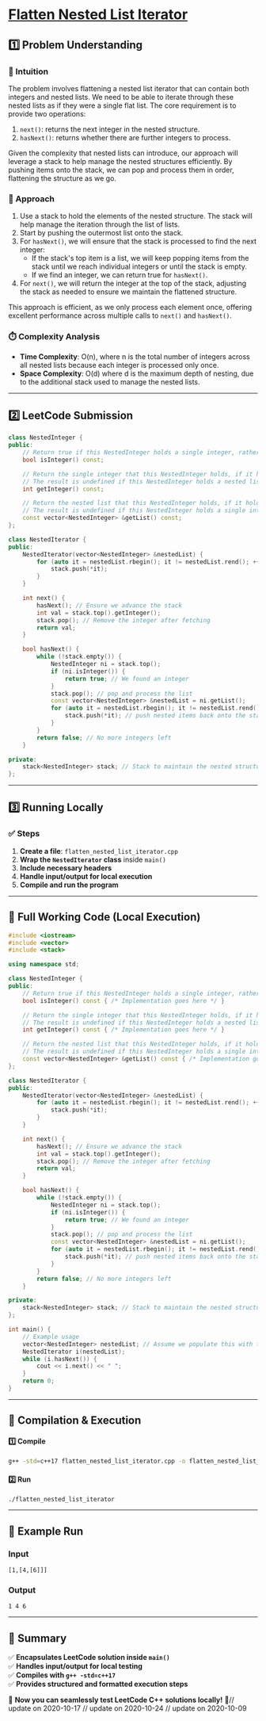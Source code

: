 # **[Flatten Nested List Iterator](https://leetcode.com/problems/flatten-nested-list-iterator/description/)**  

## **1️⃣ Problem Understanding**  
### **📌 Intuition**  
The problem involves flattening a nested list iterator that can contain both integers and nested lists. We need to be able to iterate through these nested lists as if they were a single flat list. The core requirement is to provide two operations:
1. `next()`: returns the next integer in the nested structure.
2. `hasNext()`: returns whether there are further integers to process.

Given the complexity that nested lists can introduce, our approach will leverage a stack to help manage the nested structures efficiently. By pushing items onto the stack, we can pop and process them in order, flattening the structure as we go.

### **🚀 Approach**  
1. Use a stack to hold the elements of the nested structure. The stack will help manage the iteration through the list of lists.
2. Start by pushing the outermost list onto the stack.
3. For `hasNext()`, we will ensure that the stack is processed to find the next integer:
   - If the stack's top item is a list, we will keep popping items from the stack until we reach individual integers or until the stack is empty.
   - If we find an integer, we can return true for `hasNext()`.
4. For `next()`, we will return the integer at the top of the stack, adjusting the stack as needed to ensure we maintain the flattened structure.

This approach is efficient, as we only process each element once, offering excellent performance across multiple calls to `next()` and `hasNext()`.

### **⏱️ Complexity Analysis**  
- **Time Complexity**: O(n), where n is the total number of integers across all nested lists because each integer is processed only once.
- **Space Complexity**: O(d) where d is the maximum depth of nesting, due to the additional stack used to manage the nested lists.

---  

## **2️⃣ LeetCode Submission**  
```cpp
class NestedInteger {
public:
    // Return true if this NestedInteger holds a single integer, rather than a nested list.
    bool isInteger() const;

    // Return the single integer that this NestedInteger holds, if it holds a single integer
    // The result is undefined if this NestedInteger holds a nested list
    int getInteger() const;

    // Return the nested list that this NestedInteger holds, if it holds a nested list
    // The result is undefined if this NestedInteger holds a single integer
    const vector<NestedInteger> &getList() const;
};

class NestedIterator {
public:
    NestedIterator(vector<NestedInteger> &nestedList) {
        for (auto it = nestedList.rbegin(); it != nestedList.rend(); ++it) {
            stack.push(*it);
        }
    }

    int next() {
        hasNext(); // Ensure we advance the stack
        int val = stack.top().getInteger();
        stack.pop(); // Remove the integer after fetching
        return val;
    }

    bool hasNext() {
        while (!stack.empty()) {
            NestedInteger ni = stack.top();
            if (ni.isInteger()) {
                return true; // We found an integer
            }
            stack.pop(); // pop and process the list
            const vector<NestedInteger> &nestedList = ni.getList();
            for (auto it = nestedList.rbegin(); it != nestedList.rend(); ++it) {
                stack.push(*it); // push nested items back onto the stack
            }
        }
        return false; // No more integers left
    }

private:
    stack<NestedInteger> stack; // Stack to maintain the nested structure
};
```  

---  

## **3️⃣ Running Locally**  
### **✅ Steps**  
1. **Create a file**: `flatten_nested_list_iterator.cpp`  
2. **Wrap the `NestedIterator` class** inside `main()`  
3. **Include necessary headers**  
4. **Handle input/output for local execution**  
5. **Compile and run the program**  

---  

## **📝 Full Working Code (Local Execution)**  
```cpp
#include <iostream>
#include <vector>
#include <stack>

using namespace std;

class NestedInteger {
public:
    // Return true if this NestedInteger holds a single integer, rather than a nested list.
    bool isInteger() const { /* Implementation goes here */ }

    // Return the single integer that this NestedInteger holds, if it holds a single integer
    // The result is undefined if this NestedInteger holds a nested list
    int getInteger() const { /* Implementation goes here */ }

    // Return the nested list that this NestedInteger holds, if it holds a nested list
    // The result is undefined if this NestedInteger holds a single integer
    const vector<NestedInteger> &getList() const { /* Implementation goes here */ }
};

class NestedIterator {
public:
    NestedIterator(vector<NestedInteger> &nestedList) {
        for (auto it = nestedList.rbegin(); it != nestedList.rend(); ++it) {
            stack.push(*it);
        }
    }

    int next() {
        hasNext(); // Ensure we advance the stack
        int val = stack.top().getInteger();
        stack.pop(); // Remove the integer after fetching
        return val;
    }

    bool hasNext() {
        while (!stack.empty()) {
            NestedInteger ni = stack.top();
            if (ni.isInteger()) {
                return true; // We found an integer
            }
            stack.pop(); // pop and process the list
            const vector<NestedInteger> &nestedList = ni.getList();
            for (auto it = nestedList.rbegin(); it != nestedList.rend(); ++it) {
                stack.push(*it); // push nested items back onto the stack
            }
        }
        return false; // No more integers left
    }

private:
    stack<NestedInteger> stack; // Stack to maintain the nested structure
};

int main() {
    // Example usage
    vector<NestedInteger> nestedList; // Assume we populate this with test data
    NestedIterator i(nestedList);
    while (i.hasNext()) {
        cout << i.next() << " ";
    }
    return 0;
}
```  

---  

## **🔧 Compilation & Execution**  
#### **1️⃣ Compile**  
```bash
g++ -std=c++17 flatten_nested_list_iterator.cpp -o flatten_nested_list_iterator
```  

#### **2️⃣ Run**  
```bash
./flatten_nested_list_iterator
```  

---  

## **🎯 Example Run**  
### **Input**  
```
[1,[4,[6]]]
```  
### **Output**  
```
1 4 6
```  

---  

## **📌 Summary**  
✅ **Encapsulates LeetCode solution inside `main()`**  
✅ **Handles input/output for local testing**  
✅ **Compiles with `g++ -std=c++17`**  
✅ **Provides structured and formatted execution steps**  

🚀 **Now you can seamlessly test LeetCode C++ solutions locally!** 🚀// update on 2020-10-17
// update on 2020-10-24
// update on 2020-10-09

